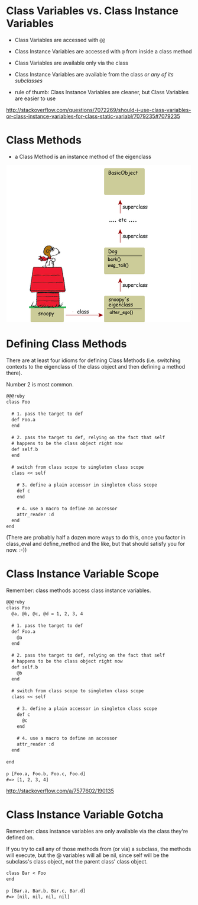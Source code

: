 
# Class Variables vs. Class Instance Variables

* Class Variables are accessed with `@@`
* Class Instance Variables are accessed with `@` from inside a class method

* Class Variables are available only via the class
* Class Instance Variables are available from the class *or any of its subclasses*

* rule of thumb: Class Instance Variables are cleaner, but Class Variables are easier to use

<http://stackoverflow.com/questions/7072269/should-i-use-class-variables-or-class-instance-variables-for-class-static-variabl/7079235#7079235>

# Class Methods

* a Class Method is an instance method of the eigenclass

![eigenclass method lookup](eigenclass_method_lookup.gif)

# Defining Class Methods

There are at least four idioms for defining Class Methods (i.e. switching contexts to the eigenclass of the class object and then defining a method there).

Number 2 is most common.

    @@@ruby
    class Foo

      # 1. pass the target to def
      def Foo.a
      end

      # 2. pass the target to def, relying on the fact that self
      # happens to be the class object right now
      def self.b
      end

      # switch from class scope to singleton class scope
      class << self

        # 3. define a plain accessor in singleton class scope
        def c
        end

        # 4. use a macro to define an accessor
        attr_reader :d
      end
    end

(There are probably half a dozen more ways to do this, once you factor in class_eval and define_method and the like, but that should satisfy you for now. :-))

# Class Instance Variable Scope

Remember: class methods access class instance variables.

    @@@ruby
    class Foo
      @a, @b, @c, @d = 1, 2, 3, 4

      # 1. pass the target to def
      def Foo.a
        @a
      end

      # 2. pass the target to def, relying on the fact that self
      # happens to be the class object right now
      def self.b
        @b
      end

      # switch from class scope to singleton class scope
      class << self

        # 3. define a plain accessor in singleton class scope
        def c
          @c
        end

        # 4. use a macro to define an accessor
        attr_reader :d
      end

    end

    p [Foo.a, Foo.b, Foo.c, Foo.d]
    #=> [1, 2, 3, 4]

<http://stackoverflow.com/a/7577602/190135>

# Class Instance Variable Gotcha

Remember: class instance variables are only available via the class they're defined on.


If you try to call any of those methods from (or via) a subclass, the methods will execute, but the @ variables will all be nil, since self will be the subclass's class object, not the parent class' class object.

    class Bar < Foo
    end

    p [Bar.a, Bar.b, Bar.c, Bar.d]
    #=> [nil, nil, nil, nil]

